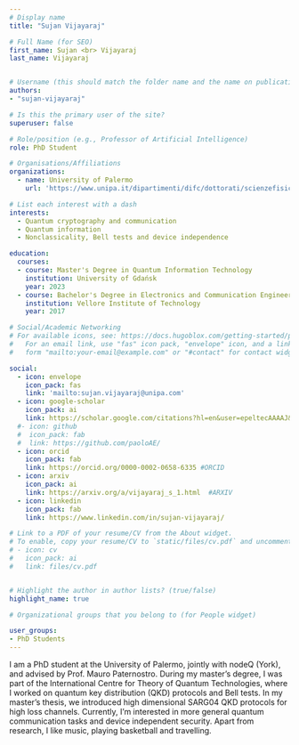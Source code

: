 ```yaml
---
# Display name
title: "Sujan Vijayaraj"

# Full Name (for SEO)
first_name: Sujan <br> Vijayaraj
last_name: Vijayaraj


# Username (this should match the folder name and the name on publications)
authors:
- "sujan-vijayaraj"

# Is this the primary user of the site?
superuser: false

# Role/position (e.g., Professor of Artificial Intelligence)
role: PhD Student

# Organisations/Affiliations
organizations:
  - name: University of Palermo
    url: 'https://www.unipa.it/dipartimenti/difc/dottorati/scienzefisicheechimiche/en/phd-students/'

# List each interest with a dash
interests:
  - Quantum cryptography and communication
  - Quantum information
  - Nonclassicality, Bell tests and device independence

education:
  courses:
  - course: Master's Degree in Quantum Information Technology
    institution: University of Gdańsk 
    year: 2023
  - course: Bachelor's Degree in Electronics and Communication Engineering
    institution: Vellore Institute of Technology
    year: 2017

# Social/Academic Networking
# For available icons, see: https://docs.hugoblox.com/getting-started/page-builder/#icons
#   For an email link, use "fas" icon pack, "envelope" icon, and a link in the
#   form "mailto:your-email@example.com" or "#contact" for contact widget.

social:
  - icon: envelope
    icon_pack: fas
    link: 'mailto:sujan.vijayaraj@unipa.com'
  - icon: google-scholar 
    icon_pack: ai
    link: https://scholar.google.com/citations?hl=en&user=epeltecAAAAJ&view_op=list_works&sortby=pubdate/
  #- icon: github 
  #  icon_pack: fab
  #  link: https://github.com/paoloAE/
  - icon: orcid
    icon_pack: fab
    link: https://orcid.org/0000-0002-0658-6335 #ORCID
  - icon: arxiv
    icon_pack: ai
    link: https://arxiv.org/a/vijayaraj_s_1.html  #ARXIV
  - icon: linkedin
    icon_pack: fab
    link: https://www.linkedin.com/in/sujan-vijayaraj/

# Link to a PDF of your resume/CV from the About widget.
# To enable, copy your resume/CV to `static/files/cv.pdf` and uncomment the lines below.
# - icon: cv
#   icon_pack: ai
#   link: files/cv.pdf


# Highlight the author in author lists? (true/false)
highlight_name: true

# Organizational groups that you belong to (for People widget)

user_groups:
- PhD Students
---
```

I am a PhD student at the University of Palermo, jointly with nodeQ (York), and advised by Prof. Mauro Paternostro. During my master’s degree, I was part of the International Centre for Theory of Quantum Technologies, where I worked on quantum key distribution (QKD) protocols and Bell tests. In my master’s thesis, we introduced high dimensional SARG04 QKD protocols for high loss channels. Currently, I’m interested in more general quantum communication tasks and device independent security. Apart from research, I like music, playing basketball and travelling. 



